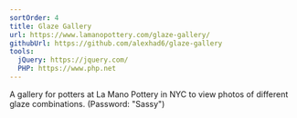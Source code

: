 ```yaml
---
sortOrder: 4
title: Glaze Gallery
url: https://www.lamanopottery.com/glaze-gallery/
githubUrl: https://github.com/alexhad6/glaze-gallery
tools:
  jQuery: https://jquery.com/
  PHP: https://www.php.net
---
```


A gallery for potters at La Mano Pottery in NYC to view photos of different glaze
combinations. (Password: "Sassy")
